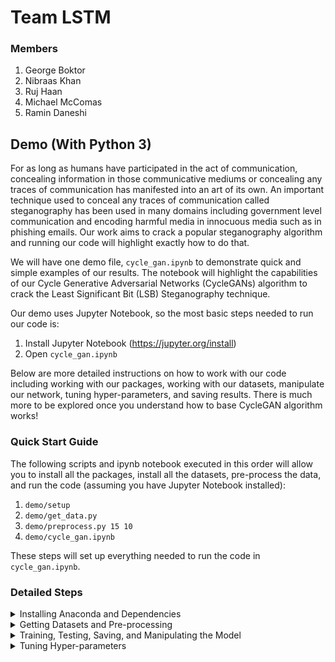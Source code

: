 # Team LSTM
### Members
1. George Boktor 
2. Nibraas Khan
3. Ruj Haan
4. Michael McComas
5. Ramin Daneshi

## Demo (With Python 3)
For as long as humans have participated in the act of communication, concealing information in those communicative mediums or concealing any traces of communication has manifested into an art of its own. An important technique used to conceal any traces of communication called steganography has been used in many domains including government level communication and encoding harmful media in innocuous media such as in phishing emails. Our work aims to crack a popular steganography algorithm and running our code will highlight exactly how to do that. 

We will have one demo file, ```cycle_gan.ipynb``` to demonstrate quick and simple examples of our results. The notebook will highlight the capabilities of our Cycle Generative Adversarial Networks (CycleGANs) algorithm to crack the Least Significant Bit (LSB) Steganography technique.

Our demo uses Jupyter Notebook, so the most basic steps needed to run our code is:

1. Install Jupyter Notebook (https://jupyter.org/install)
2. Open ```cycle_gan.ipynb```

Below are more detailed instructions on how to work with our code including working with our packages, working with our datasets, manipulate our network, tuning hyper-parameters, and saving results. There is much more to be explored once you understand how to base CycleGAN algorithm works!

### Quick Start Guide
The following scripts and ipynb notebook executed in this order will allow you to install all the packages, install all the datasets, pre-process the data, and run the code (assuming you have Jupyter Notebook installed):

1. ```demo/setup```
2. ```demo/get_data.py```
3. ```demo/preprocess.py 15 10```
4. ```demo/cycle_gan.ipynb```

These steps will set up everything needed to run the code in ```cycle_gan.ipynb```.

### Detailed Steps

<details>
<summary>Installing Anaconda and Dependencies</summary>
<br>

#### Installing Anaconda and Dependences
1. To install Anaconda on a *Windows* machine, download the installer here: 
   https://www.anaconda.com/products/individual#windows
    
   Or

   To install Anaconda on a *Mac* machine, download the graphical installer here:   
   https://www.anaconda.com/products/individual#macos

2. After Anaconda is installed, initialize the Conda enviornment by executing this line in a command prompt:
```conda init```

3. Then, create a new enviornment, configured to Python 3, for this project:
```conda create -n cyclegan python=3```

4. Activate your newly created enviornment:
```conda activate cyclegan```

5. Install necessary scripts by running ```demo/setup```. Alternatively, run these install commands individually in your command line:
    - ```conda install -c anaconda tensorflow-gpu==1.14.0 -y```
    - ```conda install -c anaconda tensorflow-datasets -y```
    - ```conda install -c conda-forge glob2 -y```
    - ```conda install -c anaconda pillow -y```
    - ```conda install -c anaconda numpy -y```
    - ```conda install -c conda-forge matplotlib -y```
    - ```conda install -c conda-forge imageio -y```
    - ```conda install -c conda-forge tqdm -y```
    - ```conda install -c menpo pathlib -y```

    
</details>
    
<details>
<summary>Getting Datasets and Pre-processing</summary>
<br>

#### Getting Datasets

Our script ```demo/get_data``` will grab data from the University of Berkeley Cycle Generative Networks datasets ```https://people.eecs.berkeley.edu/~taesung_park/CycleGAN/datasets/```.

With the data as a zip file, the script will:

1. Unzip the file
2. Create four directories titled set1, set2, decodedArray, and encodedArray
3. Moves the files in the unzipped directory to the appropriate locations

To get a different dataset, replace the URL with the desired link in the ```demo/get_data``` script.

#### Pre-processing
    
Pre-processing in our case is taking the images from the ```demo/get_data``` script and passing them through the ```demo/sten.py``` to generate the encoded and decoded images. 
    
Calling the scripts as ```demo/preprocess.py 15 10``` will create all encoded and decoded images from all permutations of 15 of the first files from set1 and 10 of the first files from set2. Furthermore, it will create images for all bit sizes. 
    
The script ```demo/preprocess.py``` runs in parallel and can be modified to run on a single thread.
    
</details>
    
<details>
<summary>Training, Testing, Saving, and Manipulating the Model</summary>
<br>

#### Training and Saving

The code for training the CycleGAN model is found in ```demo/train.py```. The hyper-parameters, dataset, and saving mechanisms can be tweaked inside this file. 
    
To exceuate training run: 

```python3 demo/train.py [bit size]```
    
This command will run the code using the data from ```demo/get_data.py```, first 10 images from set 1 and first 5 images from set 2 as training data from the specified bit size (0-8), and will save the results in results in ```demo/checkpoints/cycle_gan_train_[bit size]```. All of these can be changed in the ```demo/train.py``` file.
    
#### Testing
    
After training is done, you can run: 
    
```python3 demo/test.py [bit size]```
    
The ```demo/test.py``` file assumes that you have trained in the bit size you are testing and the checkpoints have been saved in ```demo/checkpoints/cycle_gan_train_[bit size]```. The test file will generate an image, ```test.png``` that shows the results of the algorithm. The location of the checkpoints and the name of the file can be modified in ```demo/test.py```.
    
</details>
    
<details>
<summary>Tuning Hyper-parameters</summary>
<br>

#### Tuning Hyper-parameters 

To tune our hyper-parameters we used Bayesian Optimization. It tunes the hyper-parameters to get the best results for model performance.

The code for training the model using bayesian optimization can be found in ```demo/cycle_gan_bayes.py```. 
  
To execute Bayesian Optimization run: 

```python3 demo/cycle_gan_bayes.py [bit size] ```

The command will run the cycle gan model using bayesian optimization, for each iteration it will store the hyperparameters and the performance in ```demo/logs[bit size].json``` file. The search space of Bayesian Optimization can be changed in the file. 
    
</details>
